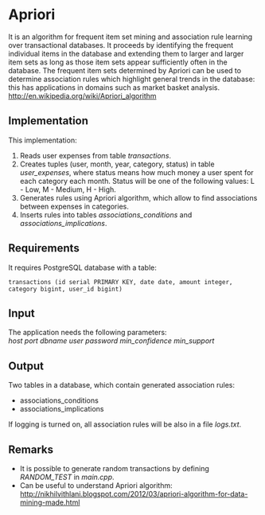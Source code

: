 # Apriori

It is an algorithm for frequent item set mining and association rule learning over transactional databases. It proceeds by identifying the frequent individual items in the database and extending them to larger and larger item sets as long as those item sets appear sufficiently often in the database. The frequent item sets determined by Apriori can be used to determine association rules which highlight general trends in the database: this has applications in domains such as market basket analysis.  
http://en.wikipedia.org/wiki/Apriori_algorithm  

## Implementation  
This implementation:  
1. Reads user expenses from table *transactions*.
2. Creates tuples (user, month, year, category, status) in table *user_expenses*, where status means how much money a user spent for each category each month. Status will be one of the following values: L - Low, M - Medium, H - High.
3. Generates rules using Apriori algorithm, which allow to find associations between expenses in categories.
4. Inserts rules into tables *associations_conditions* and *associations_implications*.

## Requirements
It requires PostgreSQL database with a table:  
```
transactions (id serial PRIMARY KEY, date date, amount integer, category bigint, user_id bigint)
```

## Input 
The application needs the following parameters:  
*host port dbname user password min_confidence min_support*


## Output

Two tables in a database, which contain generated association rules:   
- associations_conditions  
- associations_implications

If logging is turned on, all association rules will be also in a file *logs.txt*.

## Remarks
- It is possible to generate random transactions by defining *RANDOM_TEST* in *main.cpp*.   
- Can be useful to understand Apriori algorithm:  
http://nikhilvithlani.blogspot.com/2012/03/apriori-algorithm-for-data-mining-made.html